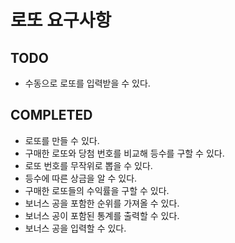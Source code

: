 # 로또 요구사항
## TODO
 - 수동으로 로또를 입력받을 수 있다.

## COMPLETED
 - 로또를 만들 수 있다.
 - 구매한 로또와 당첨 번호를 비교해 등수를 구할 수 있다.
 - 로또 번호를 무작위로 뽑을 수 있다.
 - 등수에 따른 상금을 알 수 있다. 
 - 구매한 로또들의 수익률을 구할 수 있다.
 - 보너스 공을 포함한 순위를 가져올 수 있다.
 - 보너스 공이 포함된 통계를 출력할 수 있다.
 - 보너스 공을 입력할 수 있다.
